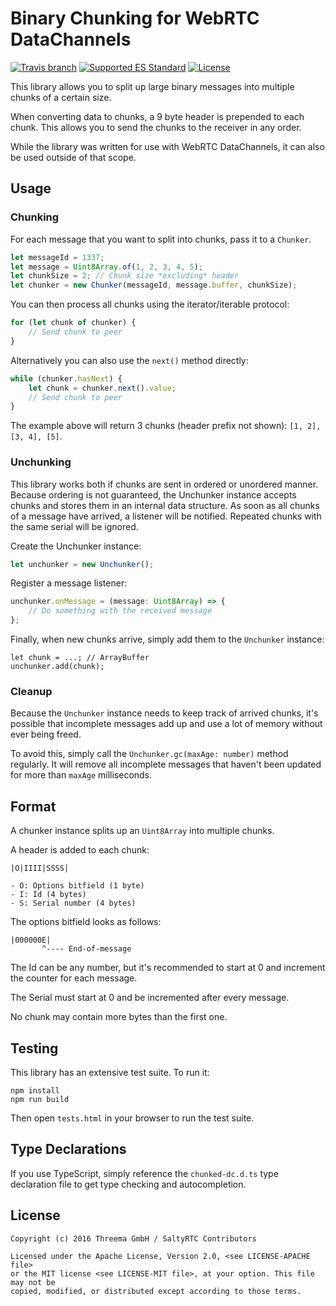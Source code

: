 # Binary Chunking for WebRTC DataChannels

[![Travis branch](https://img.shields.io/travis/saltyrtc/chunked-dc-js/master.svg)](https://travis-ci.org/saltyrtc/chunked-dc-js)
[![Supported ES Standard](https://img.shields.io/badge/javascript-ES2015-orange.svg)](https://github.com/saltyrtc/chunked-dc-js)
[![License](https://img.shields.io/badge/license-MIT-blue.svg)](https://github.com/saltyrtc/chunked-dc-js)

This library allows you to split up large binary messages into
multiple chunks of a certain size.

When converting data to chunks, a 9 byte header is prepended
to each chunk. This allows you to send the chunks to the
receiver in any order.

While the library was written for use with WebRTC
DataChannels, it can also be used outside of that scope.

## Usage

### Chunking

For each message that you want to split into chunks, pass it to a `Chunker`.

```javascript
let messageId = 1337;
let message = Uint8Array.of(1, 2, 3, 4, 5);
let chunkSize = 2; // Chunk size *excluding* header
let chunker = new Chunker(messageId, message.buffer, chunkSize);
```

You can then process all chunks using the iterator/iterable protocol:

```javascript
for (let chunk of chunker) {
    // Send chunk to peer
}
```

Alternatively you can also use the `next()` method directly:

```javascript
while (chunker.hasNext) {
    let chunk = chunker.next().value;
    // Send chunk to peer
}
```

The example above will return 3 chunks (header prefix not shown): `[1, 2], [3, 4], [5]`.

### Unchunking

This library works both if chunks are sent in ordered or unordered manner.
Because ordering is not guaranteed, the Unchunker instance accepts chunks and
stores them in an internal data structure. As soon as all chunks of a message
have arrived, a listener will be notified. Repeated chunks with the same serial
will be ignored.

Create the Unchunker instance:

```javascript
let unchunker = new Unchunker();
```

Register a message listener:

```javascript
unchunker.onMessage = (message: Uint8Array) => {
    // Do something with the received message
};
```

Finally, when new chunks arrive, simply add them to the `Unchunker` instance:

```
let chunk = ...; // ArrayBuffer
unchunker.add(chunk);
```

### Cleanup

Because the `Unchunker` instance needs to keep track of arrived chunks, it's
possible that incomplete messages add up and use a lot of memory without ever
being freed.

To avoid this, simply call the `Unchunker.gc(maxAge: number)` method regularly.
It will remove all incomplete messages that haven't been updated for more than
`maxAge` milliseconds.

## Format

A chunker instance splits up an `Uint8Array` into multiple chunks.

A header is added to each chunk:

    |O|IIII|SSSS|

    - O: Options bitfield (1 byte)
    - I: Id (4 bytes)
    - S: Serial number (4 bytes)

The options bitfield looks as follows:

    |000000E|
           ^---- End-of-message

The Id can be any number, but it's recommended to start at 0 and
increment the counter for each message.

The Serial must start at 0 and be incremented after every message.

No chunk may contain more bytes than the first one.

## Testing

This library has an extensive test suite. To run it:

    npm install
    npm run build

Then open `tests.html` in your browser to run the test suite.

## Type Declarations

If you use TypeScript, simply reference the `chunked-dc.d.ts` type declaration
file to get type checking and autocompletion.

## License

    Copyright (c) 2016 Threema GmbH / SaltyRTC Contributors
    
    Licensed under the Apache License, Version 2.0, <see LICENSE-APACHE file>
    or the MIT license <see LICENSE-MIT file>, at your option. This file may not be
    copied, modified, or distributed except according to those terms.
